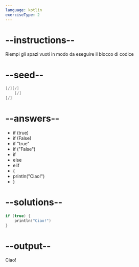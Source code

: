 ```yaml
---
language: kotlin
exerciseType: 2
---
```


# --instructions--

Riempi gli spazi vuoti in modo da eseguire il blocco di codice

# --seed--

```kotlin
[/][/]
    [/]
[/]
```

# --answers--

- if (true)
- if (False)
- if "true"
- if ("False")
- if
- else
- elif
-  {
- println("Ciao!")
- }

# --solutions--

```kotlin
if (true) {
    println("Ciao!")
}
```

# --output--

Ciao!
